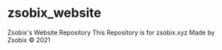 # zsobix_website
Zsobix's Website Repository
This Repository is for zsobix.xyz
Made by Zsobix © 2021
